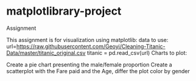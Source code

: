 # matplotlibrary-project

Assignment

This assignment is for visualization using matplotlib: data to use: url=https://raw.githubusercontent.com/Geoyi/Cleaning-Titanic-Data/master/titanic_original.csv titanic = pd.read_csv(url) Charts to plot:

Create a pie chart presenting the male/female proportion
Create a scatterplot with the Fare paid and the Age, differ the plot color by gender

